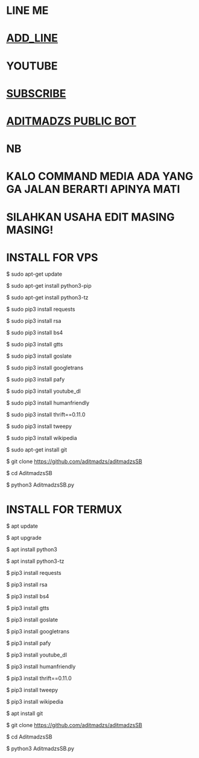 # LINE ME
# [ADD_LINE](http://line.me/ti/p/~adit_cmct)
# YOUTUBE
# [SUBSCRIBE](https://www.youtube.com/channel/UCXRsSsDqgG8OhQRumopLkuQ)

# [ADITMADZS PUBLIC BOT](http://line.me/ti/p/~aditmadzsbot1)

# NB
# KALO COMMAND MEDIA ADA YANG GA JALAN BERARTI APINYA MATI
# SILAHKAN USAHA EDIT MASING MASING!

# INSTALL FOR VPS
$ sudo apt-get update

$ sudo apt-get install python3-pip

$ sudo apt-get install python3-tz

$ sudo pip3 install requests

$ sudo pip3 install rsa 

$ sudo pip3 install bs4 

$ sudo pip3 install gtts 

$ sudo pip3 install goslate

$ sudo pip3 install googletrans 

$ sudo pip3 install pafy 

$ sudo pip3 install youtube_dl 

$ sudo pip3 install humanfriendly

$ sudo pip3 install thrift==0.11.0

$ sudo pip3 install tweepy

$ sudo pip3 install wikipedia

$ sudo apt-get install git

$ git clone https://github.com/aditmadzs/aditmadzsSB

$ cd AditmadzsSB

$ python3 AditmadzsSB.py

# INSTALL FOR TERMUX
$ apt update

$ apt upgrade

$ apt install python3

$ apt install python3-tz

$ pip3 install requests

$ pip3 install rsa 

$ pip3 install bs4 

$ pip3 install gtts 

$ pip3 install goslate

$ pip3 install googletrans 

$ pip3 install pafy 

$ pip3 install youtube_dl 

$ pip3 install humanfriendly

$ pip3 install thrift==0.11.0

$ pip3 install tweepy

$ pip3 install wikipedia

$ apt install git

$ git clone https://github.com/aditmadzs/aditmadzsSB

$ cd AditmadzsSB

$ python3 AditmadzsSB.py
